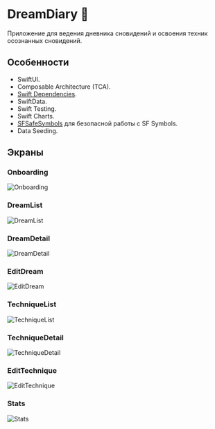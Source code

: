 # DreamDiary 🐇
Приложение для ведения дневника сновидений и освоения техник осознанных сновидений.

## Особенности
* SwiftUI.
* Composable Architecture (TCA).
* [Swift Dependencies](https://github.com/pointfreeco/swift-dependencies).
* SwiftData.
* Swift Testing.
* Swift Charts.
* [SFSafeSymbols](https://github.com/SFSafeSymbols/SFSafeSymbols) для безопасной работы с SF Symbols.
* Data Seeding.

## Экраны
### Onboarding
![Onboarding](screens/Onboarding.png)

### DreamList
![DreamList](screens/DreamList.png)

### DreamDetail
![DreamDetail](screens/DreamDetail.png)

### EditDream
![EditDream](screens/EditDream.png)

### TechniqueList
![TechniqueList](screens/TechniqueList.png)

### TechniqueDetail
![TechniqueDetail](screens/TechniqueDetail.png)

### EditTechnique
![EditTechnique](screens/EditTechnique.png)

### Stats
![Stats](screens/Stats.png)